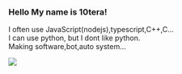 ### Hello My name is 10tera!
I often use JavaScript(nodejs),typescript,C++,C...</br>
I can use python, but I dont like python.</br>
Making software,bot,auto system...

<a href="https://github.com/anuraghazra/github-readme-stats">
  <img align="left" src="https://github-readme-stats.vercel.app/api/top-langs/?username10tera=&theme=merko" />
</a>
